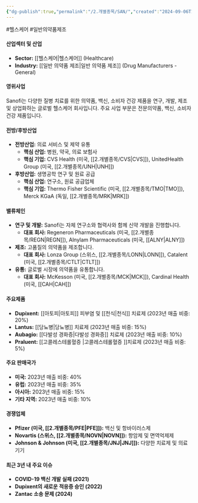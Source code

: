 ```yaml
---
{"dg-publish":true,"permalink":"/2.개별종목/SAN/","created":"2024-09-06T15:11:43.068+09:00","updated":"2025-07-29T21:37:05.148+09:00"}
---
```


#헬스케어 #일반의약품제조

#### 산업섹터 및 산업

- **Sector:** [[헬스케어\|헬스케어]] (Healthcare)
- **Industry:** [[일반 의약품 제조\|일반 의약품 제조]] (Drug Manufacturers - General)

#### 영위사업

Sanofi는 다양한 질병 치료를 위한 의약품, 백신, 소비자 건강 제품을 연구, 개발, 제조 및 상업화하는 글로벌 헬스케어 회사입니다. 주요 사업 부문은 전문의약품, 백신, 소비자 건강 제품입니다.

#### 전방/후방산업

- **전방산업:** 의료 서비스 및 제약 유통
    - **핵심 산업:** 병원, 약국, 의료 보험사
    - **핵심 기업:** CVS Health (미국, [[2.개별종목/CVS\|CVS]]), UnitedHealth Group (미국, [[2.개별종목/UNH\|UNH]])
- **후방산업:** 생명공학 연구 및 원료 공급
    - **핵심 산업:** 연구소, 원료 공급업체
    - **핵심 기업:** Thermo Fisher Scientific (미국, [[2.개별종목/TMO\|TMO]]), Merck KGaA (독일, [[2.개별종목/MRK\|MRK]])

#### 밸류체인

- **연구 및 개발:** Sanofi는 자체 연구소와 협력사와 함께 신약 개발을 진행합니다.
    - **대표 회사:** Regeneron Pharmaceuticals (미국, [[2.개별종목/REGN\|REGN]]), Alnylam Pharmaceuticals (미국, [[ALNY\|ALNY]])
- **제조:** 고품질의 의약품을 제조합니다.
    - **대표 회사:** Lonza Group (스위스, [[2.개별종목/LONN\|LONN]]), Catalent (미국, [[2.개별종목/CTLT\|CTLT]])
- **유통:** 글로벌 시장에 의약품을 유통합니다.
    - **대표 회사:** McKesson (미국, [[2.개별종목/MCK\|MCK]]), Cardinal Health (미국, [[CAH\|CAH]])

#### 주요제품

- **Dupixent:** [[아토피\|아토피]] 피부염 및 [[천식\|천식]] 치료제 (2023년 매출 비중: 20%)
- **Lantus:** [[당뇨병\|당뇨병]] 치료제 (2023년 매출 비중: 15%)
- **Aubagio:** [[다발성 경화증\|다발성 경화증]] 치료제 (2023년 매출 비중: 10%)
- **Praluent:** [[고콜레스테롤혈증 \|고콜레스테롤혈증 ]]치료제 (2023년 매출 비중: 5%)

#### 주요 판매국가

- **미국:** 2023년 매출 비중: 40%
- **유럽:** 2023년 매출 비중: 35%
- **아시아:** 2023년 매출 비중: 15%
- **기타 지역:** 2023년 매출 비중: 10%

#### 경쟁업체

- **Pfizer (미국, [[2.개별종목/PFE\|PFE]]):** 백신 및 항바이러스제
- **Novartis (스위스, [[2.개별종목/NOVN\|NOVN]]):** 항암제 및 면역억제제
- **Johnson & Johnson (미국, [[2.개별종목/JNJ\|JNJ]]):** 다양한 치료제 및 의료기기

#### 최근 3년 내 주요 이슈

- **COVID-19 백신 개발 실패 (2021)**
- **Dupixent의 새로운 적응증 승인 (2022)**
- **Zantac 소송 문제 (2024)**